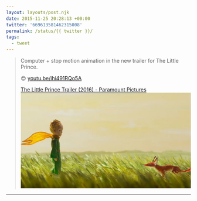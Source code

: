 ```yaml
---
layout: layouts/post.njk
date: 2015-11-25 20:28:13 +00:00
twitter: '669613581462315008'
permalink: /status/{{ twitter }}/
tags: 
  - tweet
---
```


> Computer + stop motion animation in the new trailer for The Little Prince.
> 
> 😍 [youtu.be/ihi491RQo5A](https://youtu.be/ihi491RQo5A)
> 
> [<span>The Little Prince Trailer (2016) - Paramount Pictures</span> ![the little prince with the fox](/img/_youtube/669613581462315008.jpg)](https://youtu.be/ihi491RQo5A)

---
